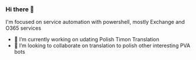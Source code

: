 ### Hi there 👋
I'm focused on service automation with powershell, mostly Exchange and O365 services
- 🔭 I’m currently working on udating Polish Timon Translation
- 👯 I’m looking to collaborate on translation to polish other interesting PVA bots

<!--
**ksagala/ksagala** is a ✨ _special_ ✨ repository because its `README.md` (this file) appears on your GitHub profile.

Here are some ideas to get you started:

- 🔭 I’m currently working on ...
- 🌱 I’m currently learning ...
- 🤔 I’m looking for help with ...
- 💬 Ask me about ...
- 📫 How to reach me: ...
- 😄 Pronouns: ...
- ⚡ Fun fact: ...
-->
